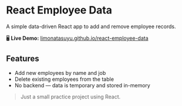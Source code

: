 # React Employee Data

A simple data-driven React app to add and remove employee records.

🖥️ **Live Demo:** [limonatasuyu.github.io/react-employee-data](https://limonatasuyu.github.io/react-employee-data/)

## Features

- Add new employees by name and job
- Delete existing employees from the table
- No backend — data is temporary and stored in-memory

> Just a small practice project using React.
